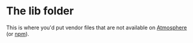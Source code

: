 # The lib folder

This is where you'd put vendor files that are not available on [Atmosphere](http://atmospherejs.com/) (or [npm](http://npmjs.com)).
